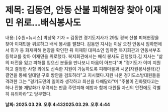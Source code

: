 # **제목: 김동연, 안동 산불 피해현장 찾아 이재민 위로…배식봉사도**

  내용: [수원=뉴시스] 박상욱 기자 = 김동연 경기도지사가 29일 경북 산불 피해현장을 찾아 이재민을 위로하고 배식 봉사를 펼쳤다. 김동연 지사는 이날 오전 안동시 임하면에서 민가 등 화재피해 현장을 확인한 뒤 이재민 대피소인 임하면 복지회관과 안동서부초등학교를 찾아 이재민을 위로했다. 복지회관에서는 배식 봉사도 진행했다.김 지사는 "삶의 터전을 잃고 피해를 입으신 분들을 만나보니 마음이 아프다"며 "경기도가 이미 지원하고 결정한 사항 외에도 신속한 지원이 가능하도록 피해마을과 시군(자원봉사센터)간 결연을 통해 일대일 구호 방안을 검토하라"고 지시했다.지원 나온 경기도소방대원들을 격려한 그는 "경기도민의 일이라 생각하고 최선을 다해달라"며 "주불이 진화됐다고는 하나 잔불 재발화가 우려되는 만큼 주민피해 예방과 함께 대원들 자신의 안전에도 각별히 유의하라"고 당부했다.

  **날짜: 2025.03.29. 오후 4:432025.03.29. 오후 4:44**